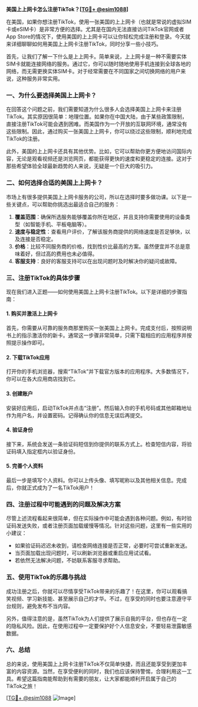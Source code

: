 **美国上上网卡怎么注册TikTok？[[TG💪+ @esim1088](https://t.me/s/esim1088)]**

在美国，如果你想注册TikTok，使用一张美国的上上网卡（也就是常说的虚拟SIM卡或eSIM卡）是非常方便的选择。尤其是在国内无法直接访问TikTok官网或者App Store的情况下，使用美国的上上网卡可以让你轻松完成注册和登录。今天就来详细聊聊如何用美国上上网卡注册TikTok，同时分享一些小技巧。

首先，让我们了解一下什么是上上网卡。简单来说，上上网卡是一种不需要实体SIM卡就能连接网络的服务。通过它，你可以随时随地使用手机连接到全球各地的网络，而无需更换实体SIM卡。对于经常需要在不同国家之间切换网络的用户来说，这种服务非常实用。

### 一、为什么要选择美国上上网卡？

在回答这个问题之前，我们需要知道为什么很多人会选择美国上上网卡来注册TikTok。其实原因很简单：地理位置。如果你在中国大陆，由于某些政策限制，直接注册TikTok可能会遇到困难。而美国作为一个开放的互联网环境，通常没有这些限制。因此，通过购买一张美国上上网卡，你可以绕过这些限制，顺利地完成TikTok的注册。

此外，美国的上上网卡还具有其他优势。比如，它可以帮助你更方便地访问国际内容，无论是观看视频还是浏览网页，都能获得更快的速度和更稳定的连接。这对于那些希望体验全球最新趋势的人来说，无疑是一个巨大的吸引力。

### 二、如何选择合适的美国上上网卡？

市场上有很多提供美国上上网卡服务的公司，所以在选择时要多做功课。以下是一些关键点，可以帮助你挑选出最适合自己的服务：

1. **覆盖范围**：确保所选服务能够覆盖你所在地区，并且支持你需要使用的设备类型（如智能手机、平板电脑等）。
2. **速度与稳定性**：查看用户评价，了解该服务商提供的网络速度是否足够快，以及连接是否稳定。
3. **价格**：比较不同服务商的价格，找到性价比最高的方案。虽然便宜并不总是意味着好，但过高的费用也未必值得。
4. **客服支持**：良好的客服支持可以在出现问题时及时解决你的疑问或故障。

### 三、注册TikTok的具体步骤

现在我们进入正题——如何使用美国上上网卡注册TikTok。以下是详细的步骤指南：

#### 1. 购买并激活上上网卡
首先，你需要从可靠的服务商那里购买一张美国上上网卡。完成支付后，按照说明书上的指示激活你的新卡。通常这一步骤非常简单，只需下载相应的应用程序并按照提示操作即可。

#### 2. 下载TikTok应用
打开你的手机浏览器，搜索“TikTok”并下载官方版本的应用程序。大多数情况下，你可以在各大应用商店找到它。

#### 3. 创建账户
安装好应用后，启动TikTok并点击“注册”。然后输入你的手机号码或其他邮箱地址作为用户名，并设置密码。记得确认你的信息无误后再提交。

#### 4. 验证身份
接下来，系统会发送一条验证码短信到你提供的联系方式上。检查短信内容，将验证码填入指定框内以验证身份。

#### 5. 完善个人资料
最后一步是填写个人资料。你可以上传头像、填写昵称以及其他相关信息。完成后，你就正式成为了一名TikTok用户！

### 四、注册过程中可能遇到的问题及解决方案

尽管上述流程看起来很简单，但在实际操作中可能会遇到各种问题。例如，有时验证码发送失败，或者注册页面加载缓慢等情况。针对这些问题，这里有一些实用的小建议：

- 如果验证码迟迟未收到，请检查网络连接是否正常，必要时可尝试重新发送。
- 当页面加载出现问题时，可以刷新浏览器或重启应用试试看。
- 若依然无法解决问题，不妨联系客服寻求帮助。

### 五、使用TikTok的乐趣与挑战

成功注册之后，你就可以尽情享受TikTok带来的乐趣了！在这里，你可以观看搞笑视频、学习新技能、甚至展示自己的才华。不过，在享受的同时也要注意遵守平台规则，避免发布不当内容。

另外，值得注意的是，虽然TikTok为人们提供了展示自我的平台，但也存在一定的隐私风险。因此，在使用过程中一定要保护好个人信息安全，不要轻易泄露敏感数据。

### 六、总结

总的来说，使用美国上上网卡注册TikTok不仅简单快捷，而且还能享受到更加丰富的内容资源。当然，在享受便利的同时，我们也应该保持警惕，合理利用这一工具。希望这篇指南能帮助到有需要的朋友，让大家都能顺利开启属于自己的TikTok之旅！

[[TG💪+ @esim1088](https://t.me/s/esim1088) ![Image](https://i.postimg.cc/4NQfJmqS/Snipaste-2025-05-13-00-14-12.png)]